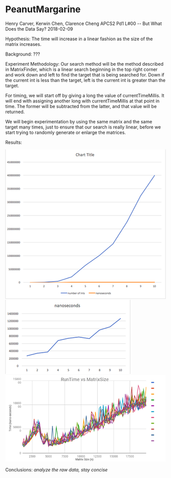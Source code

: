 # PeanutMargarine
Henry Carver, Kerwin Chen, Clarence Cheng
APCS2 Pd1
L#00 -- But What Does the Data Say?
2018-02-09

Hypothesis: The time will increase in a linear fashion as the size of the matrix increases.

Background:
???

Experiment Methodology:
Our search method will be the method described in MatrixFinder, which is a linear search beginning in the top right corner and work down and left to find the target that is being searched for. Down if the current int is less than the target, left is the current int is greater than the target.

For timing, we will start off by giving a long the value of currentTimeMillis. It will end with assigning another long with currentTimeMillis at that point in time. The former will be subtracted from the latter, and that value will be returned.

We will begin experimentation by using the same matrix and the same target many times, just to ensure that our search is really linear, before we start trying to randomly generate or enlarge the matrices.

Results:


![Graph 1](https://github.com/kerwinchen31/PeanutMargarine/blob/master/Screenshot%202018-02-09%2001.41.37.png)
![Graph 2](https://github.com/kerwinchen31/PeanutMargarine/blob/master/Screenshot%202018-02-09%2001.41.47.png)
![Graph](chart.png)

Conclusions:
*analyze the raw data, stay concise*
